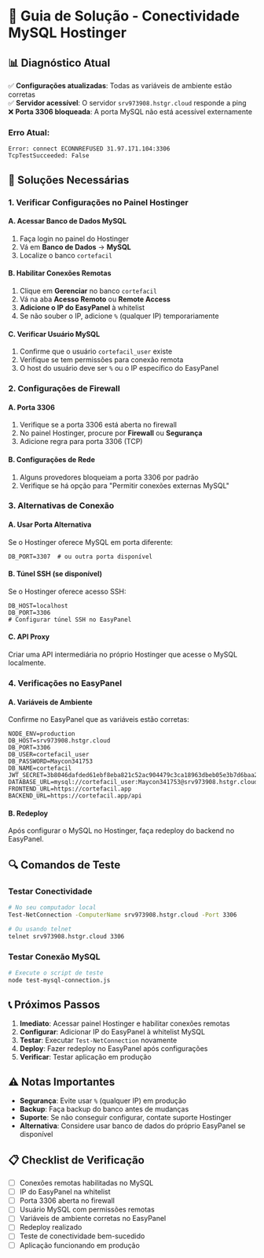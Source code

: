 # 🔧 Guia de Solução - Conectividade MySQL Hostinger

## 📊 Diagnóstico Atual

✅ **Configurações atualizadas**: Todas as variáveis de ambiente estão corretas  
✅ **Servidor acessível**: O servidor `srv973908.hstgr.cloud` responde a ping  
❌ **Porta 3306 bloqueada**: A porta MySQL não está acessível externamente  

### Erro Atual:
```
Error: connect ECONNREFUSED 31.97.171.104:3306
TcpTestSucceeded: False
```

## 🎯 Soluções Necessárias

### 1. **Verificar Configurações no Painel Hostinger**

#### A. Acessar Banco de Dados MySQL
1. Faça login no painel do Hostinger
2. Vá em **Banco de Dados** → **MySQL**
3. Localize o banco `cortefacil`

#### B. Habilitar Conexões Remotas
1. Clique em **Gerenciar** no banco `cortefacil`
2. Vá na aba **Acesso Remoto** ou **Remote Access**
3. **Adicione o IP do EasyPanel** à whitelist
4. Se não souber o IP, adicione `%` (qualquer IP) temporariamente

#### C. Verificar Usuário MySQL
1. Confirme que o usuário `cortefacil_user` existe
2. Verifique se tem permissões para conexão remota
3. O host do usuário deve ser `%` ou o IP específico do EasyPanel

### 2. **Configurações de Firewall**

#### A. Porta 3306
1. Verifique se a porta 3306 está aberta no firewall
2. No painel Hostinger, procure por **Firewall** ou **Segurança**
3. Adicione regra para porta 3306 (TCP)

#### B. Configurações de Rede
1. Alguns provedores bloqueiam a porta 3306 por padrão
2. Verifique se há opção para "Permitir conexões externas MySQL"

### 3. **Alternativas de Conexão**

#### A. Usar Porta Alternativa
Se o Hostinger oferece MySQL em porta diferente:
```env
DB_PORT=3307  # ou outra porta disponível
```

#### B. Túnel SSH (se disponível)
Se o Hostinger oferece acesso SSH:
```env
DB_HOST=localhost
DB_PORT=3306
# Configurar túnel SSH no EasyPanel
```

#### C. API Proxy
Criar uma API intermediária no próprio Hostinger que acesse o MySQL localmente.

### 4. **Verificações no EasyPanel**

#### A. Variáveis de Ambiente
Confirme no EasyPanel que as variáveis estão corretas:
```env
NODE_ENV=production
DB_HOST=srv973908.hstgr.cloud
DB_PORT=3306
DB_USER=cortefacil_user
DB_PASSWORD=Maycon341753
DB_NAME=cortefacil
JWT_SECRET=3b8046dafded61ebf8eba821c52ac904479c3ca18963dbeb05e3b7d6baa258ba5cb0d7391d1dc68d4dd095e17a49ba28eb1bcaf0e3f6a46f6f2be941ef53
DATABASE_URL=mysql://cortefacil_user:Maycon341753@srv973908.hstgr.cloud:3306/cortefacil
FRONTEND_URL=https://cortefacil.app
BACKEND_URL=https://cortefacil.app/api
```

#### B. Redeploy
Após configurar o MySQL no Hostinger, faça redeploy do backend no EasyPanel.

## 🔍 Comandos de Teste

### Testar Conectividade
```bash
# No seu computador local
Test-NetConnection -ComputerName srv973908.hstgr.cloud -Port 3306

# Ou usando telnet
telnet srv973908.hstgr.cloud 3306
```

### Testar Conexão MySQL
```bash
# Execute o script de teste
node test-mysql-connection.js
```

## 📞 Próximos Passos

1. **Imediato**: Acessar painel Hostinger e habilitar conexões remotas
2. **Configurar**: Adicionar IP do EasyPanel à whitelist MySQL
3. **Testar**: Executar `Test-NetConnection` novamente
4. **Deploy**: Fazer redeploy no EasyPanel após configurações
5. **Verificar**: Testar aplicação em produção

## ⚠️ Notas Importantes

- **Segurança**: Evite usar `%` (qualquer IP) em produção
- **Backup**: Faça backup do banco antes de mudanças
- **Suporte**: Se não conseguir configurar, contate suporte Hostinger
- **Alternativa**: Considere usar banco de dados do próprio EasyPanel se disponível

## 📋 Checklist de Verificação

- [ ] Conexões remotas habilitadas no MySQL
- [ ] IP do EasyPanel na whitelist
- [ ] Porta 3306 aberta no firewall
- [ ] Usuário MySQL com permissões remotas
- [ ] Variáveis de ambiente corretas no EasyPanel
- [ ] Redeploy realizado
- [ ] Teste de conectividade bem-sucedido
- [ ] Aplicação funcionando em produção